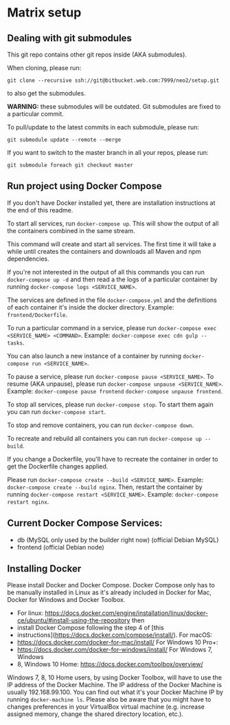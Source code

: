 # Matrix setup

## Dealing with git submodules

This git repo contains other git repos inside (AKA submodules).

When cloning, please run:

    git clone --recursive ssh://git@bitbucket.web.com:7999/neo2/setup.git

to also get the submodules. 

**WARNING:** these submodules will be outdated. Git submodules are fixed to a
particular commit.


To pull/update to the latest commits in each submodule, please run:

    git submodule update --remote --merge

If you want to switch to the master branch in all your repos, please run:

    git submodule foreach git checkout master

## Run project using Docker Compose

If you don't have Docker installed yet, there are installation instructions at
the end of this readme.

To start all services, run `docker-compose up`. This will show the output of
all the containers combined in the same stream.

This command will create and start all services. The first time it will
take a while until creates the containers and downloads all Maven and npm
dependencies.

If you're not interested in the output of all this commands you can run
`docker-compose up -d` and then read a the logs of a particular container by
running `docker-compose logs <SERVICE_NAME>`.

The services are defined in the file `docker-compose.yml` and the definitions of
each container it's inside the docker directory. Example:
`frontend/Dockerfile`.

To run a particular command in a service, please run
`docker-compose exec <SERVICE_NAME> <COMMAND>`.
Example: `docker-compose exec cdn gulp --tasks`.

You can also launch a new instance of a container by running
`docker-compose run <SERVICE_NAME>`.

To pause a service, please run `docker-compose pause <SERVICE_NAME>`. To
resume (AKA unpause), please run `docker-compose unpause <SERVICE_NAME>`. Example:
`docker-compose pause frontend` `docker-compose unpause frontend`.

To stop all services, please run `docker-compose stop`. To start them again you
can run `docker-compose start`.

To stop and remove containers, you can run `docker-compose down`.

To recreate and rebuild all containers you can run `docker-compose up --build`.

If you change a Dockerfile, you'll have to recreate the container in order to
get the Dockerfile changes applied.

Please run `docker-compose create --build <SERVICE_NAME>`. Example:
`docker-compose create --build nginx`.  Then, restart the container by running
`docker-compose restart <SERVICE_NAME>`. Example: `docker-compose restart
nginx`.


## Current Docker Compose Services:

- db (MySQL only used by the builder right now) (official Debian MySQL)
- frontend (official Debian node)

## Installing Docker

Please install Docker and Docker Compose. Docker Compose only has to be manually
installed in Linux as it's already included in Docker for Mac, Docker for
Windows and Docker Toolbox.

- For linux: <https://docs.docker.com/engine/installation/linux/docker-ce/ubuntu/#install-using-the-repository> then
- install Docker Compose following the step 4 of [this
- instructions](https://docs.docker.com/compose/install/). For macOS:
- <https://docs.docker.com/docker-for-mac/install/> For Windows 10 Pro+:
- <https://docs.docker.com/docker-for-windows/install/> For Windows 7, Windows
- 8, Windows 10 Home: <https://docs.docker.com/toolbox/overview/>

Windows 7, 8, 10 Home users, by using Docker Toolbox, will have to use the IP
address of the Docker Machine. The IP address of the Docker Machine is
usually 192.168.99.100. You can find out what it's your Docker Machine IP by
running `docker-machine ls`. Please also be aware that you might have to
changes preferences in your VirtualBox virtual machine (e.g. increase assigned
memory, change the shared directory location, etc.).

